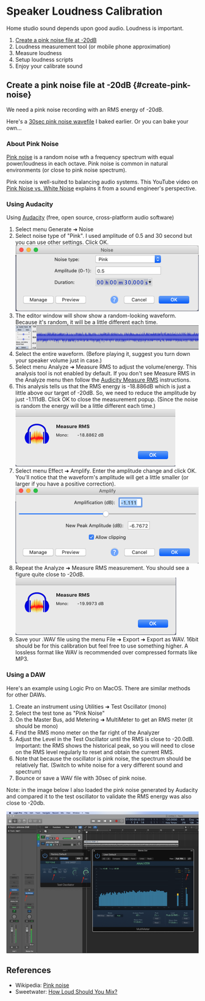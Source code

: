 # Speaker Loudness Calibration

Home studio sound depends upon good audio. Loudness is important.

1. [Create a pink noise file at -20dB](#create-pink-noise)
2. Loudness measurement tool (or mobile phone approximation)
3. Measure loudness
4. Setup loudness scripts
5. Enjoy your calibrate sound


## Create a pink noise file at -20dB {#create-pink-noise}

We need a pink noise recording with an RMS energy of -20dB.

Here's a [30sec pink noise wavefile](audio/audio/pinknoise-20dB.wav) I baked earlier. Or you can bake your own...

### About Pink Noise

[Pink noise](https://en.wikipedia.org/wiki/Pink_noise) is a random noise wth a frequency spectrum with equal power/loudness in each octave. Pink noise is common in natural environments (or close to pink noise spectrum).

Pink noise is well-suited to balancing audio systems. This YouTube video on [Pink Noise vs. White Noise](https://www.youtube.com/watch?v=yewKyMgd1Xk) explains it from a sound engineer's perspective.

### Using Audacity

Using [Audacity](https://www.audacityteam.org/) (free, open source, cross-platform audio software)

1. Select menu Generate ➜ Noise
1. Select noise type of "Pink". I used amplitude of 0.5 and 30 second but you can use other settings. Click OK. ![](images/audacity-pink-noise.png)
1. The editor window will show show a random-looking waveform. Because it's random, it will be a little different each time. ![](images/pink-noise-signal.png)
1. Select the entire waveform. (Before playing it, suggest you turn down your speaker volume just in case.)
1. Select menu Analyze ➜ Measure RMS to adjust the volume/energy. This analysis tool is not enabled by default. If you don't see Measure RMS in the Analyze menu then follow the [Audicity Measure RMS](https://manual.audacityteam.org/man/measure_rms.html) instructions.
1. This analysis tells us that the RMS energy is -18.886dB which is just a little above our target of -20dB. So, we need to reduce the amplitude by just -1.111dB. Click OK to close the measurement popup.  (Since the noise is random the energy will be a little different each time.)
![](images/rms-energy-initial.png)
1. Select menu Effect ➜ Amplify. Enter the amplitude change and click OK. You'll notice that the waveform's amplitude will get a little smaller (or larger if you have a positive correction).
![](images/effect-amplify.png)
1. Repeat the Analyze ➜ Measure RMS measurement. You should see a figure quite close to -20dB.
![](images/rms-energy-calibrated.png)
1. Save your .WAV file using the menu File ➜ Export ➜ Export as WAV.  16bit should be for this calibration but feel free to use something higher. A lossless format like WAV is recommended over compressed formats like MP3.

### Using a DAW

Here's an example using Logic Pro on MacOS. There are similar methods for other DAWs.

1. Create an instrument using Utilities ➜ Test Oscillator (mono)
1. Select the test tone as "Pink Noise"
1. On the Master Bus, add Metering ➜ MultiMeter to get an RMS meter (it should be mono)
1. Find the RMS mono meter on the far right of the Analyzer
1. Adjust the Level in the Test Oscillator until the RMS is close to -20.0dB. Important: the RMS shows the historical peak, so you will need to close on the RMS level regularly to reset and obtain the current RMS.
1. Note that because the oscillator is pink noise, the spectrum should be relatively flat. (Switch to white noise for a very different sound and spectrum)
1. Bounce or save a WAV file with 30sec of pink noise.

Note: in the image below I also loaded the pink noise generated by Audacity and compared it to the test oscillator to validate the RMS energy was also close to -20db.

![Pink Noise generation in Logic Pro](images/test-oscillator-logic-pro.png)




## References

* Wikipedia: [Pink noise](https://en.wikipedia.org/wiki/Pink_noise)
* Sweetwater: [How Loud Should You Mix?](https://www.sweetwater.com/insync/how-loud-should-you-mix/)

